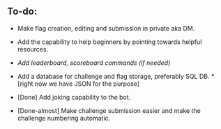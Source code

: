## To-do:
* Make flag creation, editing and submission in private aka DM.
* Add the capability to help beginners by pointing towards helpful resources.
* *Add leaderboard, scoreboard commands (if needed)*
* Add a database for challenge and flag storage, preferably SQL DB.
*[right now we have JSON for the purpose]

* [Done] Add joking capability to the bot.
* [Done-almost] Make challenge submission easier and make the challenge numbering automatic.